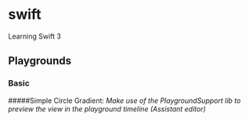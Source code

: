 # swift
Learning Swift 3


## Playgrounds
### Basic
#####Simple Circle Gradient:
*Make use of the PlaygroundSupport lib to preview the view in the playground timeline (Assistant editor)*
